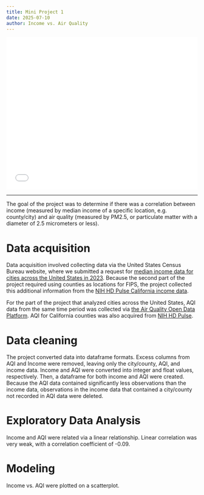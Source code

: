 ```yaml
---
title: Mini Project 1
date: 2025-07-10
author: Income vs. Air Quality
---
```

<iframe src="/plotly/income_aqi.html" width="100%" height="400px" style="border:none;"> </iframe>

---
The goal of the project was to determine if there was a correlation between income (measured by median income of a specific location, e.g. county/city) and air quality (measured by PM2.5, or particulate matter with a diameter of 2.5 micrometers or less).

# Data acquisition
Data acquisition involved collecting data via the United States Census Bureau website, where we submitted a request for [median income data for cities across the United States in 2023](
https://api.census.gov/data/2023/acs/acs5?get=NAME,B19013_001E&for=place:*&in=state). Because the second part of the project required using counties as locations for FIPS, the project collected this additional information from the [NIH HD Pulse California income data](https://hdpulse.nimhd.nih.gov/data-portal/social/table?age=001&age_options=ageall_1&demo=00011&demo_options=income_3&race=00&race_options=race_7&sex=0&sex_options=sexboth_1&socialtopic=030&socialtopic_options=social_6&statefips=06&statefips_options=area_states). 

For the part of the project that analyzed cities across the United States, AQI data from the same time period was collected via [the Air Quality Open Data Platform](https://aqicn.org/data-platform/token-confirm/e3fc5e05-5205-4a36-a70d-583165b81fef). AQI for California counties was also acquired from [NIH HD Pulse](https://hdpulse.nimhd.nih.gov/data-portal/physical/table?age=001&age_options=ageall_1&demo=234&demo_options=air_pollution_1&physicaltopic=002&physicaltopic_options=physical_2&race=00&race_options=raceall_1&sex=0&sex_options=sexboth_1&statefips=06&statefips_options=area_states).

# Data cleaning
The project converted data into dataframe formats. Excess columns from AQI and Income were removed, leaving only the city/county, AQI, and income data. Income and AQI were converted into integer and float values, respectively. Then, a dataframe for both income and AQI were created. Because the AQI data contained significantly less observations than the income data, observations in the income data that contained a city/county not recorded in AQI data were deleted. 

# Exploratory Data Analysis
Income and AQI were related via a linear relationship. Linear correlation was very weak, with a correlation coefficient of -0.09.

# Modeling
Income vs. AQI were plotted on a scatterplot.


